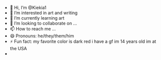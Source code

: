 - 👋 Hi, I’m @Kiekia1
- 👀 I’m interested in art and writing
- 🌱 I’m currently learning art
- 💞️ I’m looking to collaborate on ...
- 📫 How to reach me ...
- 😄 Pronouns: he/they/them/him
- ⚡ Fun fact: my favorite color is dark red i have a gf im 14 years old im at the USA
- 

<!---
Kiekia1/Kiekia1 is a ✨ special ✨ repository because its `README.md` (this file) appears on your GitHub profile.
You can click the Preview link to take a look at your changes.
--->
